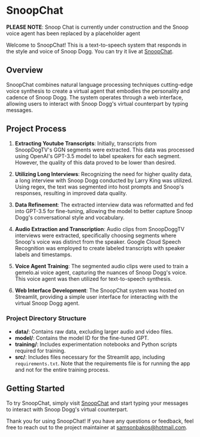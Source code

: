 # SnoopChat

**PLEASE NOTE**: Snoop Chat is currently under construction and the Snoop voice agent has been replaced by a placeholder agent

Welcome to SnoopChat! This is a text-to-speech system that responds in the style and voice of Snoop Dogg. You can try it live at [SnoopChat](https://snoopchat.streamlit.app).

## Overview

SnoopChat combines natural language processing techniques cutting-edge voice synthesis to create a virtual agent that embodies the personality and cadence of Snoop Dogg. The system operates through a web interface, allowing users to interact with Snoop Dogg's virtual counterpart by typing messages.

## Project Process

1. **Extracting Youtube Transcripts**: Initially, transcripts from SnoopDogTV's GGN segments were extracted. This data was processed using OpenAI's GPT-3.5 model to label speakers for each segment. However, the quality of this data proved to be lower than desired.

2. **Utilizing Long Interviews**: Recognizing the need for higher quality data, a long interview with Snoop Dogg conducted by Larry King was utilized. Using regex, the text was segmented into host prompts and Snoop's responses, resulting in improved data quality.

3. **Data Refinement**: The extracted interview data was reformatted and fed into GPT-3.5 for fine-tuning, allowing the model to better capture Snoop Dogg's conversational style and vocabulary.

4. **Audio Extraction and Transcription**: Audio clips from SnoopDoggTV interviews were extracted, specifically choosing segments where Snoop's voice was distinct from the speaker. Google Cloud Speech Recognition was employed to create labeled transcripts with speaker labels and timestamps.

5. **Voice Agent Training**: The segmented audio clips were used to train a gemelo.ai voice agent, capturing the nuances of Snoop Dogg's voice. This voice agent was then utilized for text-to-speech synthesis.

6. **Web Interface Development**: The SnoopChat system was hosted on Streamlit, providing a simple user interface for interacting with the virtual Snoop Dogg agent.

### Project Directory Structure

- **data/**: Contains raw data, excluding larger audio and video files.
- **model/**: Contains the model ID for the fine-tuned GPT.
- **training/**: Includes experimentation notebooks and Python scripts required for training.
- **src/**: Includes files necessary for the Streamlit app, including `requirements.txt`. Note that the requirements file is for running the app and not for the entire training process.

## Getting Started

To try SnoopChat, simply visit [SnoopChat](https://snoopchat.streamlit.app) and start typing your messages to interact with Snoop Dogg's virtual counterpart.

Thank you for using SnoopChat! If you have any questions or feedback, feel free to reach out to the project maintainer at samsonbakos@hotmail.com.
